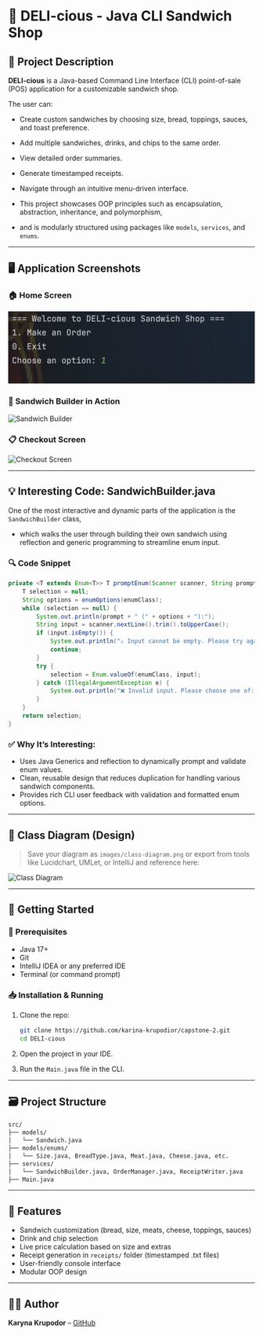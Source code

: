 # 🥪 DELI-cious - Java CLI Sandwich Shop

## 📜 Project Description

**DELI-cious** is a Java-based Command Line Interface (CLI) point-of-sale (POS) application for a customizable sandwich shop.

The user can:

- Create custom sandwiches by choosing size, bread, toppings, sauces, and toast preference.
- Add multiple sandwiches, drinks, and chips to the same order.
- View detailed order summaries.
- Generate timestamped receipts.
- Navigate through an intuitive menu-driven interface.

- This project showcases OOP principles such as encapsulation, abstraction, inheritance, and polymorphism,
- and is modularly structured using packages like `models`, `services`, and `enums`.

---

## 🖥️ Application Screenshots

### 🏠 Home Screen
![Home Screen](DELI-cious/src/images/home-screen.png)

### 🥪 Sandwich Builder in Action
![Sandwich Builder](..images/sandwich-builder.png)

### 📋 Checkout Screen
![Checkout Screen](images/checkout-screen.png)

---

## 💡 Interesting Code: SandwichBuilder.java

One of the most interactive and dynamic parts of the application is the `SandwichBuilder` class,
- which walks the user through building their own sandwich using reflection and generic programming to streamline enum input.

### 🔍 Code Snippet

```java
private <T extends Enum<T>> T promptEnum(Scanner scanner, String prompt, Class<T> enumClass) {
    T selection = null;
    String options = enumOptions(enumClass);
    while (selection == null) {
        System.out.println(prompt + " (" + options + "):");
        String input = scanner.nextLine().trim().toUpperCase();
        if (input.isEmpty()) {
            System.out.println("⚠️ Input cannot be empty. Please try again.");
            continue;
        }
        try {
            selection = Enum.valueOf(enumClass, input);
        } catch (IllegalArgumentException e) {
            System.out.println("❌ Invalid input. Please choose one of: " + options);
        }
    }
    return selection;
}
````

### ✅ Why It’s Interesting:

* Uses Java Generics and reflection to dynamically prompt and validate enum values.
* Clean, reusable design that reduces duplication for handling various sandwich components.
* Provides rich CLI user feedback with validation and formatted enum options.

---

## 🧱 Class Diagram (Design)

> Save your diagram as `images/class-diagram.png` or export from tools like Lucidchart, UMLet, or IntelliJ and reference here:

![Class Diagram](images/class-diagram.png)

---

## 🚀 Getting Started

### 🔧 Prerequisites

* Java 17+
* Git
* IntelliJ IDEA or any preferred IDE
* Terminal (or command prompt)

### 📥 Installation & Running

1. Clone the repo:

   ```bash
   git clone https://github.com/karina-krupodior/capstone-2.git
   cd DELI-cious
   ```

2. Open the project in your IDE.

3. Run the `Main.java` file in the CLI.

---

## 🗃️ Project Structure

```
src/
├── models/
│   └── Sandwich.java
├── models/enums/
│   └── Size.java, BreadType.java, Meat.java, Cheese.java, etc.
├── services/
│   └── SandwichBuilder.java, OrderManager.java, ReceiptWriter.java
├── Main.java
```

---

## 📌 Features

* Sandwich customization (bread, size, meats, cheese, toppings, sauces)
* Drink and chip selection
* Live price calculation based on size and extras
* Receipt generation in `receipts/` folder (timestamped .txt files)
* User-friendly console interface
* Modular OOP design

---

## 👩‍💻 Author

**Karyna Krupodor** –
[GitHub](https://github.com/karina-krupodior)

```
